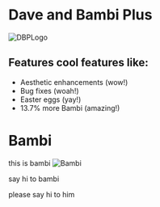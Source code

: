 
# Dave and Bambi Plus
![DBPLogo](https://i.imgur.com/UYLgrcM_d.webp?maxwidth=760&fidelity=grand)
## Features cool features like:
- Aesthetic enhancements (wow!)
- Bug fixes (woah!)
- Easter eggs (yay!)
- 13.7% more Bambi (amazing!)

# Bambi
this is bambi
![Bambi](https://static.wikia.nocookie.net/villainsfanon/images/8/88/NewBambiIdle.gif/revision/latest?cb=20211027161618)

say hi to bambi

please say hi to him
